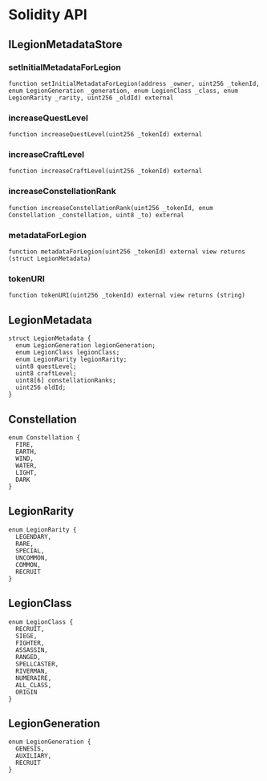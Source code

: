 # Solidity API

## ILegionMetadataStore

### setInitialMetadataForLegion

```solidity
function setInitialMetadataForLegion(address _owner, uint256 _tokenId, enum LegionGeneration _generation, enum LegionClass _class, enum LegionRarity _rarity, uint256 _oldId) external
```

### increaseQuestLevel

```solidity
function increaseQuestLevel(uint256 _tokenId) external
```

### increaseCraftLevel

```solidity
function increaseCraftLevel(uint256 _tokenId) external
```

### increaseConstellationRank

```solidity
function increaseConstellationRank(uint256 _tokenId, enum Constellation _constellation, uint8 _to) external
```

### metadataForLegion

```solidity
function metadataForLegion(uint256 _tokenId) external view returns (struct LegionMetadata)
```

### tokenURI

```solidity
function tokenURI(uint256 _tokenId) external view returns (string)
```

## LegionMetadata

```solidity
struct LegionMetadata {
  enum LegionGeneration legionGeneration;
  enum LegionClass legionClass;
  enum LegionRarity legionRarity;
  uint8 questLevel;
  uint8 craftLevel;
  uint8[6] constellationRanks;
  uint256 oldId;
}
```

## Constellation

```solidity
enum Constellation {
  FIRE,
  EARTH,
  WIND,
  WATER,
  LIGHT,
  DARK
}
```

## LegionRarity

```solidity
enum LegionRarity {
  LEGENDARY,
  RARE,
  SPECIAL,
  UNCOMMON,
  COMMON,
  RECRUIT
}
```

## LegionClass

```solidity
enum LegionClass {
  RECRUIT,
  SIEGE,
  FIGHTER,
  ASSASSIN,
  RANGED,
  SPELLCASTER,
  RIVERMAN,
  NUMERAIRE,
  ALL_CLASS,
  ORIGIN
}
```

## LegionGeneration

```solidity
enum LegionGeneration {
  GENESIS,
  AUXILIARY,
  RECRUIT
}
```

